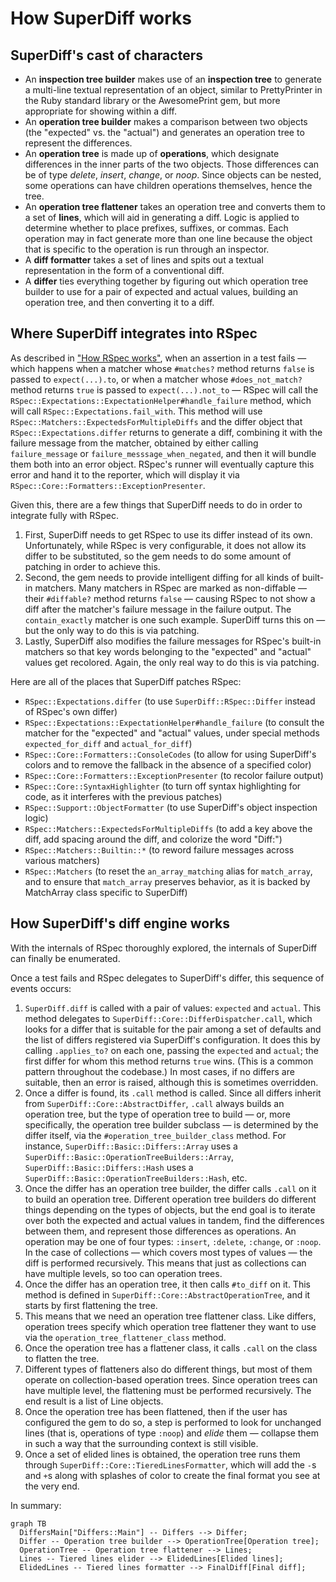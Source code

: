 # How SuperDiff works

## SuperDiff's cast of characters

- An **inspection tree builder**
  makes use of an **inspection tree**
  to generate a multi-line textual representation of an object,
  similar to PrettyPrinter in the Ruby standard library or the AwesomePrint gem,
  but more appropriate for showing within a diff.
- An **operation tree builder** makes a comparison between two objects
  (the "expected" vs. the "actual")
  and generates an operation tree to represent the differences.
- An **operation tree** is made up of **operations**,
  which designate differences in the inner parts of the two objects.
  Those differences can be of type _delete_, _insert_, _change_, or _noop_.
  Since objects can be nested,
  some operations can have children operations themselves,
  hence the tree.
- An **operation tree flattener** takes an operation tree
  and converts them to a set of **lines**,
  which will aid in generating a diff.
  Logic is applied to determine whether to place prefixes, suffixes, or commas.
  Each operation may in fact generate more than one line
  because the object that is specific to the operation is run through an inspector.
- A **diff formatter** takes a set of lines
  and spits out a textual representation in the form of a conventional diff.
- A **differ** ties everything together
  by figuring out which operation tree builder to use for a pair of expected and actual values,
  building an operation tree,
  and then converting it to a diff.

## Where SuperDiff integrates into RSpec

As described in ["How RSpec works"](./how-rspec-works.md#what-rspec-does),
when an assertion in a test fails —
which happens when a matcher whose `#matches?` method returns `false`
is passed to `expect(...).to`,
or when a matcher whose `#does_not_match?` method returns `true`
is passed to `expect(...).not_to` —
RSpec will call the `RSpec::Expectations::ExpectationHelper#handle_failure` method,
which will call `RSpec::Expectations.fail_with`.
This method will use `RSpec::Matchers::ExpectedsForMultipleDiffs`
and the differ object that `RSpec::Expectations.differ` returns
to generate a diff,
combining it with the failure message from the matcher,
obtained by either calling `failure_message` or `failure_messsage_when_negated`,
and then it will bundle them both into an error object.
RSpec's runner will eventually capture this error and hand it to the reporter,
which will display it via `RSpec::Core::Formatters::ExceptionPresenter`.

Given this, there are a few things that SuperDiff needs to do
in order to integrate fully with RSpec.

1. First,
   SuperDiff needs to get RSpec to use its differ instead of its own.
   Unfortunately, while RSpec is very configurable,
   it does not allow its differ to be substituted,
   so the gem needs to do some amount of patching in order to achieve this.
2. Second,
   the gem needs to provide intelligent diffing
   for all kinds of built-in matchers.
   Many matchers in RSpec are marked as non-diffable —
   their `#diffable?` method returns `false` —
   causing RSpec to not show a diff after the matcher's failure message
   in the failure output.
   The `contain_exactly` matcher is one such example.
   SuperDiff turns this on —
   but the only way to do this is via patching.
3. Lastly,
   SuperDiff also modifies the failure messages for RSpec's built-in matchers
   so that key words belonging to the "expected" and "actual" values
   get recolored.
   Again, the only real way to do this is via patching.

Here are all of the places that SuperDiff patches RSpec:

- `RSpec::Expectations.differ`
  (to use `SuperDiff::RSpec::Differ` instead of RSpec's own differ)
- `RSpec::Expectations::ExpectationHelper#handle_failure`
  (to consult the matcher for the "expected" and "actual" values,
  under special methods `expected_for_diff` and `actual_for_diff`)
- `RSpec::Core::Formatters::ConsoleCodes`
  (to allow for using SuperDiff's colors
  and to remove the fallback in the absence of a specified color)
- `RSpec::Core::Formatters::ExceptionPresenter`
  (to recolor failure output)
- `RSpec::Core::SyntaxHighlighter`
  (to turn off syntax highlighting for code,
  as it interferes with the previous patches)
- `RSpec::Support::ObjectFormatter`
  (to use SuperDiff's object inspection logic)
- `RSpec::Matchers::ExpectedsForMultipleDiffs`
  (to add a key above the diff,
  add spacing around the diff,
  and colorize the word "Diff:")
- `RSpec::Matchers::Builtin::*`
  (to reword failure messages across various matchers)
- `RSpec::Matchers`
  (to reset the `an_array_matching` alias for `match_array`,
  and to ensure that `match_array` preserves behavior,
  as it is backed by MatchArray class specific to SuperDiff)

## How SuperDiff's diff engine works

With the internals of RSpec thoroughly explored,
the internals of SuperDiff can finally be enumerated.

Once a test fails
and RSpec delegates to SuperDiff's differ,
this sequence of events occurs:

1. `SuperDiff.diff` is called with a pair of values: `expected` and `actual`.
   This method delegates to `SuperDiff::Core::DifferDispatcher.call`,
   which looks for a differ that is suitable for the pair
   among a set of defaults and the list of differs registered via SuperDiff's configuration.
   It does this by calling `.applies_to?` on each one,
   passing the `expected` and `actual`;
   the first differ for whom this method returns `true` wins.
   (This is a common pattern throughout the codebase.)
   In most cases, if no differs are suitable,
   then an error is raised,
   although this is sometimes overridden.
1. Once a differ is found,
   its `.call` method is called.
   Since all differs inherit from `SuperDiff::Core::AbstractDiffer`,
   `.call` always builds an operation tree,
   but the type of operation tree to build
   — or, more specifically, the operation tree builder subclass —
   is determined by the differ itself,
   via the `#operation_tree_builder_class` method.
   For instance,
   `SuperDiff::Basic::Differs::Array` uses a `SuperDiff::Basic::OperationTreeBuilders::Array`,
   `SuperDiff::Basic::Differs::Hash` uses a `SuperDiff::Basic::OperationTreeBuilders::Hash`,
   etc.
1. Once the differ has an operation tree builder,
   the differ calls `.call` on it
   to build an operation tree.
   Different operation tree builders do different things
   depending on the types of objects,
   but the end goal is to iterate over both the expected and actual values in tandem,
   find the differences between them,
   and represent those differences as operations.
   An operation may be one of four types:
   `:insert`, `:delete`, `:change`, or `:noop`.
   In the case of collections —
   which covers most types of values —
   the diff is performed recursively.
   This means that just as collections can have multiple levels,
   so too can operation trees.
1. Once the differ has an operation tree,
   it then calls `#to_diff` on it.
   This method is defined in `SuperDiff::Core::AbstractOperationTree`,
   and it starts by first flattening the tree.
1. This means that we need an operation tree flattener class.
   Like differs,
   operation trees specify which operation tree flattener they want to use
   via the `operation_tree_flattener_class` method.
1. Once the operation tree has a flattener class,
   it calls `.call` on the class
   to flatten the tree.
1. Different types of flatteners also do different things,
   but most of them operate on collection-based operation trees.
   Since operation trees can have multiple level,
   the flattening must be performed recursively.
   The end result is a list of Line objects.
1. Once the operation tree has been flattened,
   then if the user has configured the gem to do so,
   a step is performed to look for unchanged lines
   (that is, operations of type `:noop`)
   and _elide_ them —
   collapse them in such a way that the surrounding context is still visible.
1. Once a set of elided lines is obtained,
   the operation tree runs them through `SuperDiff::Core::TieredLinesFormatter`,
   which will add the `-`s and `+`s along with splashes of color
   to create the final format you see at the very end.

In summary:

```mermaid
graph TB
  DiffersMain["Differs::Main"] -- Differs --> Differ;
  Differ -- Operation tree builder --> OperationTree[Operation tree];
  OperationTree -- Operation tree flattener --> Lines;
  Lines -- Tiered lines elider --> ElidedLines[Elided lines];
  ElidedLines -- Tiered lines formatter --> FinalDiff[Final diff];
```
